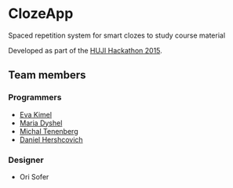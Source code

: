 # ClozeApp
Spaced repetition system for smart clozes to study course material

Developed as part of the [HUJI Hackathon 2015](http://hujihackathon.co.il).

## Team members
### Programmers
* [Eva Kimel](https://github.com/kimelit)
* [Maria Dyshel](https://github.com/venomouse)
* [Michal Tenenberg](https://github.com/michalten)
* [Daniel Hershcovich](https://github.com/danielhers)

### Designer
* Ori Sofer
